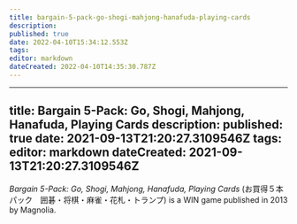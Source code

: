 ```yaml
---
title: bargain-5-pack-go-shogi-mahjong-hanafuda-playing-cards
description: 
published: true
date: 2022-04-10T15:34:12.553Z
tags: 
editor: markdown
dateCreated: 2022-04-10T14:35:30.787Z
---
```


---
title: Bargain 5-Pack: Go, Shogi, Mahjong, Hanafuda, Playing Cards
description: 
published: true
date: 2021-09-13T21:20:27.3109546Z 
tags: 
editor: markdown
dateCreated: 2021-09-13T21:20:27.3109546Z
---
_Bargain 5-Pack: Go, Shogi, Mahjong, Hanafuda, Playing Cards_ (<span lang='ja'>お買得５本パック　囲碁・将棋・麻雀・花札・トランプ</span>) is a WIN game published in 2013 by Magnolia.

